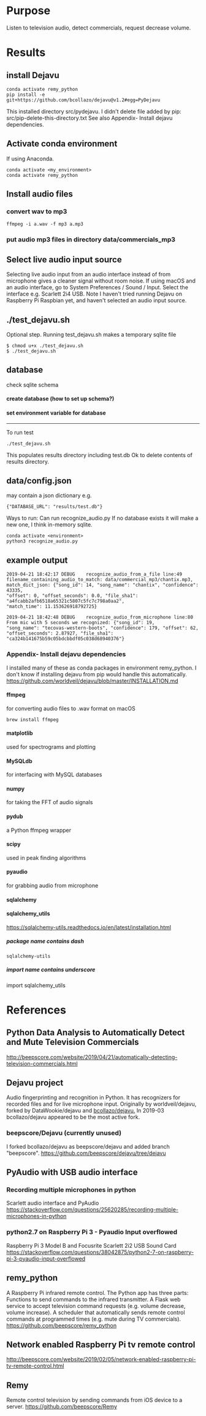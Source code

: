 # Purpose
Listen to television audio, detect commercials, request decrease volume.

# Results

## install Dejavu

    conda activate remy_python
    pip install -e git+https://github.com/bcollazo/dejavu@v1.2#egg=PyDejavu

This installed directory src/pydejavu.
I didn't delete file added by pip: src/pip-delete-this-directory.txt
See also Appendix- Install dejavu dependencies.

## Activate conda environment
If using Anaconda.

    conda activate <my_environment>
    conda activate remy_python

## Install audio files

### convert wav to mp3

    ffmpeg -i a.wav -f mp3 a.mp3

### put audio mp3 files in directory data/commercials_mp3

## Select live audio input source
Selecting live audio input from an audio interface instead of from microphone gives a cleaner signal without room noise.
If using macOS and an audio interface, go to System Preferences / Sound / Input.
Select the interface e.g. Scarlett 2i4 USB.
Note I haven't tried running Dejavu on Raspberry Pi Raspbian yet, and haven't selected an audio input source.

## ./test_dejavu.sh
Optional step. Running test_dejavu.sh makes a temporary sqlite file

    $ chmod u+x ./test_dejavu.sh
    $ ./test_dejavu.sh

## database
check sqlite schema

#### create database (how to set up schema?)

#### set environment variable for database

---
To run test

    ./test_dejavu.sh

This populates results directory including test.db
Ok to delete contents of results directory.

## data/config.json
may contain a json dictionary e.g.

    {"DATABASE_URL": "results/test.db"}

Ways to run:
Can run recognize_audio.py
If no database exists it will make a new one, I think in-memory sqlite.

    conda activate <environment>
    python3 recognize_audio.py

## example output

    2019-04-21 18:42:17 DEBUG    recognize_audio_from_a_file line:49
    filename_containing_audio_to_match: data/commercial_mp3/chantix.mp3,
    match_dict_json: {"song_id": 14, "song_name": "chantix", "confidence": 43335,
    "offset": 0, "offset_seconds": 0.0, "file_sha1": "a4fcabb2afb6518a65321c5807c5fc7c798a0aa2",
    "match_time": 11.153626918792725}

    2019-04-21 18:42:48 DEBUG    recognize_audio_from_microphone line:80
    From mic with 5 seconds we recognized: {"song_id": 19,
    "song_name": "tecovas-western-boots", "confidence": 179, "offset": 62,
    "offset_seconds": 2.87927, "file_sha1": "ca324b141675b59c05bdcbbdf05c038d68940376"}

### Appendix- Install dejavu dependencies
I installed many of these as conda packages in environment remy_python.
I don't know if installing dejavu from pip would handle this automatically.
https://github.com/worldveil/dejavu/blob/master/INSTALLATION.md

#### ffmpeg
for converting audio files to .wav format
on macOS

    brew install ffmpeg

#### matplotlib
used for spectrograms and plotting

#### MySQLdb
for interfacing with MySQL databases

#### numpy
for taking the FFT of audio signals

#### pydub
a Python ffmpeg wrapper

#### scipy
used in peak finding algorithms

#### pyaudio
for grabbing audio from microphone

#### sqlalchemy

#### sqlalchemy_utils
https://sqlalchemy-utils.readthedocs.io/en/latest/installation.html

##### package name contains dash
    sqlalchemy-utils

##### import name contains underscore
import sqlalchemy_utils

# References

## Python Data Analysis to Automatically Detect and Mute Television Commercials
http://beepscore.com/website/2019/04/21/automatically-detecting-television-commercials.html

## Dejavu project
Audio fingerprinting and recognition in Python.
It has recognizers for recorded files and for live microphone input.
Originally by worldveil/dejavu, forked by DataWookie/dejavu and <a href="https://github.com/bcollazo/dejavu">bcollazo/dejavu.</a>
In 2019-03 bcollazo/dejavu appeared to be the most active fork.

### beepscore/Dejavu (currently unused)
I forked bcollazo/dejavu as beepscore/dejavu and added branch "beepscore".
<a href="https://github.com/beepscore/dejavu/tree/beepscore">https://github.com/beepscore/dejavu/tree/dejavu</a>

## PyAudio with USB audio interface
### Recording multiple microphones in python
Scarlett audio interface and PyAudio
https://stackoverflow.com/questions/25620285/recording-multiple-microphones-in-python

### python2.7 on Raspberry Pi 3 - Pyaudio Input overflowed
Raspberry Pi 3 Model B and Focusrite Scarlett 2i2 USB Sound Card
https://stackoverflow.com/questions/38042875/python2-7-on-raspberry-pi-3-pyaudio-input-overflowed

## remy_python
A Raspberry Pi infrared remote control. The Python app has three parts: Functions to send commands to the infrared transmitter. A Flask web service to accept television command requests (e.g. volume decrease, volume increase). A scheduler that automatically sends remote control commands at programmed times (e.g. mute during TV commercials).
<a href="https://github.com/beepscore/remy_python">https://github.com/beepscore/remy_python</a>

## Network enabled Raspberry Pi tv remote control
http://beepscore.com/website/2019/02/05/network-enabled-raspberry-pi-tv-remote-control.html

## Remy
Remote control television by sending commands from iOS device to a server.
https://github.com/beepscore/Remy

